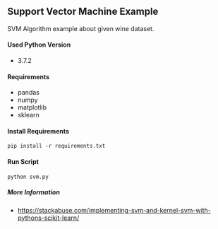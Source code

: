 ## Support Vector Machine Example
SVM Algorithm example about given wine dataset.

#### Used Python Version
- 3.7.2

#### Requirements

- pandas
- numpy
- matplotlib
- sklearn

#### Install Requirements
`pip install -r requirements.txt`

#### Run Script
`python svm.py`


##### More Information
- https://stackabuse.com/implementing-svm-and-kernel-svm-with-pythons-scikit-learn/

